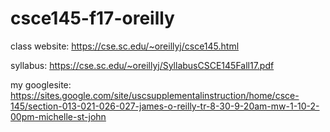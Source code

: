 # csce145-f17-oreilly
class website: https://cse.sc.edu/~oreillyj/csce145.html

syllabus: https://cse.sc.edu/~oreillyj/SyllabusCSCE145Fall17.pdf

my googlesite: https://sites.google.com/site/uscsupplementalinstruction/home/csce-145/section-013-021-026-027-james-o-reilly-tr-8-30-9-20am-mw-1-10-2-00pm-michelle-st-john 
